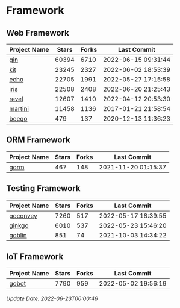 # Framework

## Web Framework
| Project Name | Stars | Forks | Last Commit |
| ------------ | ----- | ----- | ----------- |
| [gin](https://github.com/gin-gonic/gin) | 60394 | 6710 | 2022-06-15 09:31:44 |
| [kit](https://github.com/go-kit/kit) | 23245 | 2327 | 2022-06-02 18:53:39 |
| [echo](https://github.com/labstack/echo) | 22705 | 1991 | 2022-05-27 17:15:58 |
| [iris](https://github.com/kataras/iris) | 22508 | 2408 | 2022-06-20 21:25:43 |
| [revel](https://github.com/revel/revel) | 12607 | 1410 | 2022-04-12 20:53:30 |
| [martini](https://github.com/go-martini/martini) | 11458 | 1136 | 2017-01-21 21:58:54 |
| [beego](https://github.com/astaxie/beego) | 479 | 137 | 2020-12-13 11:36:23 |

## ORM Framework
| Project Name | Stars | Forks | Last Commit |
| ------------ | ----- | ----- | ----------- |
| [gorm](https://github.com/jinzhu/gorm) | 467 | 148 | 2021-11-20 01:15:37 |

## Testing Framework
| Project Name | Stars | Forks | Last Commit |
| ------------ | ----- | ----- | ----------- |
| [goconvey](https://github.com/smartystreets/goconvey) | 7260 | 517 | 2022-05-17 18:39:55 |
| [ginkgo](https://github.com/onsi/ginkgo) | 6010 | 537 | 2022-05-23 15:46:20 |
| [goblin](https://github.com/franela/goblin) | 851 | 74 | 2021-10-03 14:34:22 |

## IoT Framework
| Project Name | Stars | Forks | Last Commit |
| ------------ | ----- | ----- | ----------- |
| [gobot](https://github.com/hybridgroup/gobot) | 7790 | 959 | 2022-05-02 19:56:19 |

*Update Date: 2022-06-23T00:00:46*